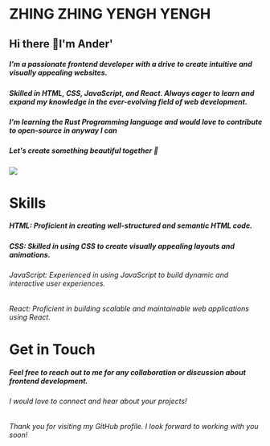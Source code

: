 # ZHING ZHING YENGH YENGH
## Hi there 👋I'm Ander'


##### I'm a passionate frontend developer with a drive to create intuitive and visually appealing websites. 
##### Skilled in HTML, CSS, JavaScript, and React. Always eager to learn and expand my knowledge in the ever-evolving field of web development. 
##### I'm learning the Rust Programming language and would love to contribute to open-source in anyway I can
##### Let's create something beautiful together 🚀

![](https://media.giphy.com/media/3E2cPlvPv37TkNPmNk/giphy.gif)

# Skills
##### HTML: Proficient in creating well-structured and semantic HTML code.
##### CSS: Skilled in using CSS to create visually appealing layouts and animations.
###### JavaScript: Experienced in using JavaScript to build dynamic and interactive user experiences.
###### React: Proficient in building scalable and maintainable web applications using React.


# Get in Touch
##### Feel free to reach out to me for any collaboration or discussion about frontend development.
###### I would love to connect and hear about your projects!

###### Thank you for visiting my GitHub profile. I look forward to working with you soon!






